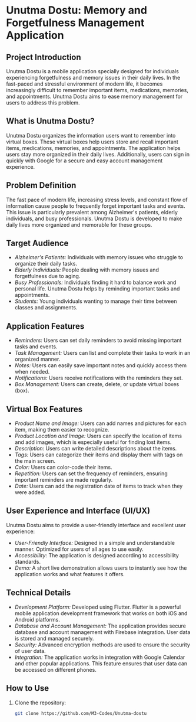# Unutma Dostu: Memory and Forgetfulness Management Application

## Project Introduction
Unutma Dostu is a mobile application specially designed for individuals experiencing forgetfulness and memory issues in their daily lives. In the fast-paced and stressful environment of modern life, it becomes increasingly difficult to remember important items, medications, memories, and appointments. Unutma Dostu aims to ease memory management for users to address this problem.

## What is Unutma Dostu?
Unutma Dostu organizes the information users want to remember into virtual boxes. These virtual boxes help users store and recall important items, medications, memories, and appointments. The application helps users stay more organized in their daily lives. Additionally, users can sign in quickly with Google for a secure and easy account management experience.

## Problem Definition
The fast pace of modern life, increasing stress levels, and constant flow of information cause people to frequently forget important tasks and events. This issue is particularly prevalent among Alzheimer's patients, elderly individuals, and busy professionals. Unutma Dostu is developed to make daily lives more organized and memorable for these groups.

## Target Audience
- *Alzheimer's Patients:* Individuals with memory issues who struggle to organize their daily tasks.
- *Elderly Individuals:* People dealing with memory issues and forgetfulness due to aging.
- *Busy Professionals:* Individuals finding it hard to balance work and personal life. Unutma Dostu helps by reminding important tasks and appointments.
- *Students:* Young individuals wanting to manage their time between classes and assignments.

## Application Features
- *Reminders:* Users can set daily reminders to avoid missing important tasks and events.
- *Task Management:* Users can list and complete their tasks to work in an organized manner.
- *Notes:* Users can easily save important notes and quickly access them when needed.
- *Notifications:* Users receive notifications with the reminders they set.
- *Box Management:* Users can create, delete, or update virtual boxes (box).

## Virtual Box Features
- *Product Name and Image:* Users can add names and pictures for each item, making them easier to recognize.
- *Product Location and Image:* Users can specify the location of items and add images, which is especially useful for finding lost items.
- *Description:* Users can write detailed descriptions about the items.
- *Tags:* Users can categorize their items and display them with tags on the main screen.
- *Color:* Users can color-code their items.
- *Repetition:* Users can set the frequency of reminders, ensuring important reminders are made regularly.
- *Date:* Users can add the registration date of items to track when they were added.

## User Experience and Interface (UI/UX)
Unutma Dostu aims to provide a user-friendly interface and excellent user experience:
- *User-Friendly Interface:* Designed in a simple and understandable manner. Optimized for users of all ages to use easily.
- *Accessibility:* The application is designed according to accessibility standards.
- *Demo:* A short live demonstration allows users to instantly see how the application works and what features it offers.

## Technical Details
- *Development Platform:* Developed using Flutter. Flutter is a powerful mobile application development framework that works on both iOS and Android platforms.
- *Database and Account Management:* The application provides secure database and account management with Firebase integration. User data is stored and managed securely.
- *Security:* Advanced encryption methods are used to ensure the security of user data.
- *Integration:* The application works in integration with Google Calendar and other popular applications. This feature ensures that user data can be accessed on different phones.



## How to Use
1. Clone the repository:
   ```sh
   git clone https://github.com/M3-Codes/Unutma-dostu
